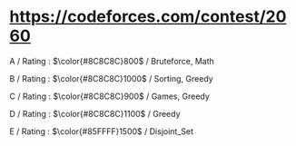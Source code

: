 # https://codeforces.com/contest/2060

A / Rating : $\color{#8C8C8C}800$ / Bruteforce, Math

B / Rating : $\color{#8C8C8C}1000$ / Sorting, Greedy

C / Rating : $\color{#8C8C8C}900$ / Games, Greedy

D / Rating : $\color{#8C8C8C}1100$ / Greedy

E / Rating : $\color{#85FFFF}1500$ / Disjoint_Set
